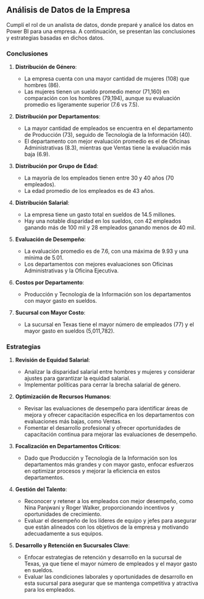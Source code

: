 ## Análisis de Datos de la Empresa

Cumplí el rol de un analista de datos, donde preparé y analicé los datos en Power BI para una empresa. A continuación, se presentan las conclusiones y estrategias basadas en dichos datos.

### Conclusiones

1. **Distribución de Género**:
   - La empresa cuenta con una mayor cantidad de mujeres (108) que hombres (86).
   - Las mujeres tienen un sueldo promedio menor (71,160) en comparación con los hombres (79,194), aunque su evaluación promedio es ligeramente superior (7.6 vs 7.5).

2. **Distribución por Departamentos**:
   - La mayor cantidad de empleados se encuentra en el departamento de Producción (73), seguido de Tecnología de la Información (40).
   - El departamento con mejor evaluación promedio es el de Oficinas Administrativas (8.3), mientras que Ventas tiene la evaluación más baja (6.9).

3. **Distribución por Grupo de Edad**:
   - La mayoría de los empleados tienen entre 30 y 40 años (70 empleados).
   - La edad promedio de los empleados es de 43 años.

4. **Distribución Salarial**:
   - La empresa tiene un gasto total en sueldos de 14.5 millones.
   - Hay una notable disparidad en los sueldos, con 42 empleados ganando más de 100 mil y 28 empleados ganando menos de 40 mil.

5. **Evaluación de Desempeño**:
   - La evaluación promedio es de 7.6, con una máxima de 9.93 y una mínima de 5.01.
   - Los departamentos con mejores evaluaciones son Oficinas Administrativas y la Oficina Ejecutiva.

6. **Costos por Departamento**:
   - Producción y Tecnología de la Información son los departamentos con mayor gasto en sueldos.

7. **Sucursal con Mayor Costo**:
   - La sucursal en Texas tiene el mayor número de empleados (77) y el mayor gasto en sueldos (5,011,782).

### Estrategias

1. **Revisión de Equidad Salarial**:
   - Analizar la disparidad salarial entre hombres y mujeres y considerar ajustes para garantizar la equidad salarial.
   - Implementar políticas para cerrar la brecha salarial de género.

2. **Optimización de Recursos Humanos**:
   - Revisar las evaluaciones de desempeño para identificar áreas de mejora y ofrecer capacitación específica en los departamentos con evaluaciones más bajas, como Ventas.
   - Fomentar el desarrollo profesional y ofrecer oportunidades de capacitación continua para mejorar las evaluaciones de desempeño.

3. **Focalización en Departamentos Críticos**:
   - Dado que Producción y Tecnología de la Información son los departamentos más grandes y con mayor gasto, enfocar esfuerzos en optimizar procesos y mejorar la eficiencia en estos departamentos.

4. **Gestión del Talento**:
   - Reconocer y retener a los empleados con mejor desempeño, como Nina Panjwani y Roger Walker, proporcionando incentivos y oportunidades de crecimiento.
   - Evaluar el desempeño de los líderes de equipo y jefes para asegurar que están alineados con los objetivos de la empresa y motivando adecuadamente a sus equipos.

5. **Desarrollo y Retención en Sucursales Clave**:
   - Enfocar estrategias de retención y desarrollo en la sucursal de Texas, ya que tiene el mayor número de empleados y el mayor gasto en sueldos.
   - Evaluar las condiciones laborales y oportunidades de desarrollo en esta sucursal para asegurar que se mantenga competitiva y atractiva para los empleados.















